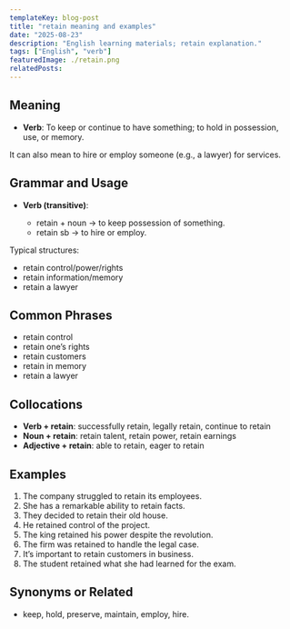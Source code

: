 ```yaml
---
templateKey: blog-post
title: "retain meaning and examples"
date: "2025-08-23"
description: "English learning materials; retain explanation."
tags: ["English", "verb"]
featuredImage: ./retain.png
relatedPosts:
---
```


## Meaning

- **Verb**: To keep or continue to have something; to hold in possession, use, or memory.

It can also mean to hire or employ someone (e.g., a lawyer) for services.

## Grammar and Usage

- **Verb (transitive)**:

  - retain + noun → to keep possession of something.
  - retain sb → to hire or employ.

Typical structures:

- retain control/power/rights
- retain information/memory
- retain a lawyer

## Common Phrases

- retain control
- retain one’s rights
- retain customers
- retain in memory
- retain a lawyer

## Collocations

- **Verb + retain**: successfully retain, legally retain, continue to retain
- **Noun + retain**: retain talent, retain power, retain earnings
- **Adjective + retain**: able to retain, eager to retain

## Examples

1. The company struggled to retain its employees.
2. She has a remarkable ability to retain facts.
3. They decided to retain their old house.
4. He retained control of the project.
5. The king retained his power despite the revolution.
6. The firm was retained to handle the legal case.
7. It’s important to retain customers in business.
8. The student retained what she had learned for the exam.

## Synonyms or Related

- keep, hold, preserve, maintain, employ, hire.
